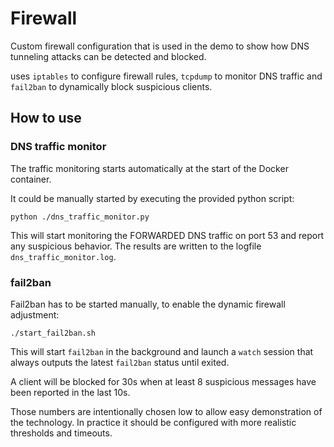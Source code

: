 # Firewall

Custom firewall configuration that is used in the demo to show how DNS tunneling attacks can be detected and blocked.

uses `iptables` to configure firewall rules, `tcpdump` to monitor DNS traffic and `fail2ban` to dynamically block suspicious clients.

## How to use

### DNS traffic monitor

The traffic monitoring starts automatically at the start of the Docker container.

It could be manually started by executing the provided python script:

```shell
python ./dns_traffic_monitor.py
```

This will start monitoring the FORWARDED DNS traffic on port 53 and report any suspicious behavior. The results are written to the logfile `dns_traffic_monitor.log`.

### fail2ban

Fail2ban has to be started manually, to enable the dynamic firewall adjustment:

```shell
./start_fail2ban.sh
```

This will start `fail2ban` in the background and launch a `watch` session that always outputs the latest `fail2ban` status until exited.

A client will be blocked for 30s when at least 8 suspicious messages have been reported in the last 10s.

Those numbers are intentionally chosen low to allow easy demonstration of the technology. In practice it should be configured with more realistic thresholds and timeouts.